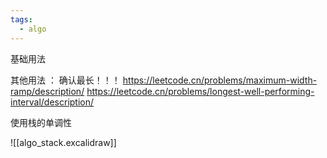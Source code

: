 ```yaml
---
tags:
  - algo
---
```

基础用法


其他用法 ： 确认最长！！！ 
https://leetcode.cn/problems/maximum-width-ramp/description/
https://leetcode.cn/problems/longest-well-performing-interval/description/


使用栈的单调性 


![[algo_stack.excalidraw]]
